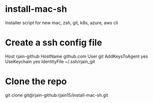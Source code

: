 # install-mac-sh
Installer script for new mac, zsh, git, k8s, azure, aws cli

# Create a ssh config file
Host rjain-github
 HostName github.com
 User git
 AddKeysToAgent yes
 UseKeychain yes
 IdentityFile ~/.ssh/rjain_git

# Clone the repo
git clone git@rjain-github:rjain15/install-mac-sh.git
